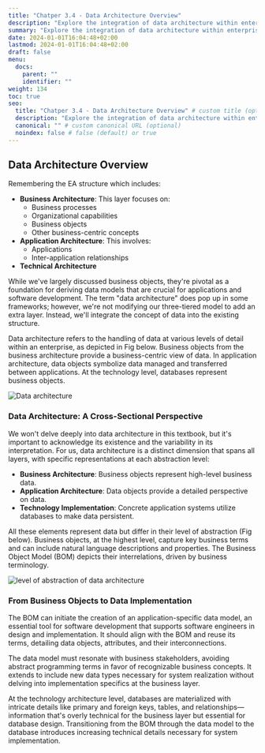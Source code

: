 ```yaml
---
title: "Chatper 3.4 - Data Architecture Overview"
description: "Explore the integration of data architecture within enterprise architecture, covering business processes, application relationships, and technology implementation. Understand the significance of business objects and data models in aligning software development with business concepts."
summary: "Explore the integration of data architecture within enterprise architecture, covering business processes, application relationships, and technology implementation. Understand the significance of business objects and data models in aligning software development with business concepts."
date: 2024-01-01T16:04:48+02:00
lastmod: 2024-01-01T16:04:48+02:00
draft: false
menu:
  docs:
    parent: ""
    identifier: ""
weight: 134
toc: true
seo:
  title: "Chatper 3.4 - Data Architecture Overview" # custom title (optional)
  description: "Explore the integration of data architecture within enterprise architecture, covering business processes, application relationships, and technology implementation. Understand the significance of business objects and data models in aligning software development with business concepts." # custom description (recommended)
  canonical: "" # custom canonical URL (optional)
  noindex: false # false (default) or true
---
```


## Data Architecture Overview

Remembering the EA structure which includes:

- **Business Architecture**: This layer focuses on:
  - Business processes
  - Organizational capabilities
  - Business objects
  - Other business-centric concepts
- **Application Architecture**: This involves:
  - Applications
  - Inter-application relationships
- **Technical Architecture**


While we've largely discussed business objects, they're pivotal as a foundation for deriving data models that are crucial for applications and software development. The term "data architecture" does pop up in some frameworks; however, we're not modifying our three-tiered model to add an extra layer. Instead, we'll integrate the concept of data into the existing structure.

Data architecture refers to the handling of data at various levels of detail within an enterprise, as depicted in Fig below. Business objects from the business architecture provide a business-centric view of data. In application architecture, data objects symbolize data managed and transferred between applications. At the technology level, databases represent business objects.

![Data architecture](https://cdn.sa.net/2024/02/05/2iEwWe5kOXNPg1h.png)

### Data Architecture: A Cross-Sectional Perspective

We won't delve deeply into data architecture in this textbook, but it's important to acknowledge its existence and the variability in its interpretation. For us, data architecture is a distinct dimension that spans all layers, with specific representations at each abstraction level:

- **Business Architecture**: Business objects represent high-level business data.
- **Application Architecture**: Data objects provide a detailed perspective on data.
- **Technology Implementation**: Concrete application systems utilize databases to make data persistent.

All these elements represent data but differ in their level of abstraction (Fig below). Business objects, at the highest level, capture key business terms and can include natural language descriptions and properties. The Business Object Model (BOM) depicts their interrelations, driven by business terminology.

![level of abstraction of data architecture](https://cdn.sa.net/2024/02/05/baYf2CVmkdMcutA.png)

### From Business Objects to Data Implementation

The BOM can initiate the creation of an application-specific data model, an essential tool for software development that supports software engineers in design and implementation. It should align with the BOM and reuse its terms, detailing data objects, attributes, and their interconnections.

The data model must resonate with business stakeholders, avoiding abstract programming terms in favor of recognizable business concepts. It extends to include new data types necessary for system realization without delving into implementation specifics at the business layer.

At the technology architecture level, databases are materialized with intricate details like primary and foreign keys, tables, and relationships—information that's overly technical for the business layer but essential for database design. Transitioning from the BOM through the data model to the database introduces increasing technical details necessary for system implementation.
